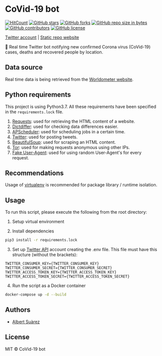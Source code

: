# CoVid-19 bot

[![HitCount](http://hits.dwyl.io/AlbertSuarez/covid19-bot.svg)](http://hits.dwyl.io/AlbertSuarez/covid19-bot)
[![GitHub stars](https://img.shields.io/github/stars/AlbertSuarez/covid19-bot.svg)](https://GitHub.com/AlbertSuarez/covid19-bot/stargazers/)
[![GitHub forks](https://img.shields.io/github/forks/AlbertSuarez/covid19-bot.svg)](https://GitHub.com/AlbertSuarez/covid19-bot/network/)
[![GitHub repo size in bytes](https://img.shields.io/github/repo-size/AlbertSuarez/covid19-bot.svg)](https://github.com/AlbertSuarez/covid19-bot)
[![GitHub contributors](https://img.shields.io/github/contributors/AlbertSuarez/covid19-bot.svg)](https://GitHub.com/AlbertSuarez/covid19-bot/graphs/contributors/)
[![GitHub license](https://img.shields.io/github/license/AlbertSuarez/covid19-bot.svg)](https://github.com/AlbertSuarez/covid19-bot/blob/master/LICENSE)

[Twitter account](https://twitter.com/coronavid19_bot) | [Static repo website](https://asuarez.dev/covid19-bot/)

🤖 Real time Twitter bot notifying new confirmed Corona virus (CoVid-19) cases, deaths and recovered people by location.

## Data source

Real time data is being retrieved from the [Worldometer website](https://www.worldometers.info/coronavirus/).

## Python requirements

This project is using Python3.7. All these requirements have been specified in the `requirements.lock` file.

1. [Requests](https://2.python-requests.org/en/master/): used for retrieving the HTML content of a website.
2. [Dictdiffer](https://dictdiffer.readthedocs.io/en/latest/): used for checking data differences easier.
3. [APScheduler](https://apscheduler.readthedocs.io/en/stable/): used for scheduling jobs in a certain time.
4. [Twitter](https://python-twitter.readthedocs.io/en/latest/): used for posting tweets.
5. [BeautifulSoup](https://pypi.org/project/beautifulsoup4/): used for scraping an HTML content.
6. [Tor](https://2019.www.torproject.org/docs/debian.html.en): used for making requests anonymous using other IPs.
7. [Fake User-Agent](https://pypi.org/project/fake-useragent/): used for using random User-Agent's for every request.

## Recommendations

Usage of [virtualenv](https://realpython.com/blog/python/python-virtual-environments-a-primer/) is recommended for package library / runtime isolation.

## Usage

To run this script, please execute the following from the root directory:

1. Setup virtual environment

2. Install dependencies

  ```bash
  pip3 install -r requirements.lock
  ```

3. Set up [Twitter API](https://developer.twitter.com/) account creating the .env file. This file must have this structure (without the brackets):

  ```
  TWITTER_CONSUMER_KEY={TWITTER_CONSUMER_KEY}
  TWITTER_CONSUMER_SECRET={TWITTER_CONSUMER_SECRET}
  TWITTER_ACCESS_TOKEN_KEY={TWITTER_ACCESS_TOKEN_KEY}
  TWITTER_ACCESS_TOKEN_SECRET={TWITTER_ACCESS_TOKEN_SECRET}
  ```

4. Run the script as a Docker container

  ```bash
  docker-compose up -d --build
  ```

## Authors

- [Albert Suàrez](https://github.com/AlbertSuarez)

## License

MIT © CoVid-19 bot
